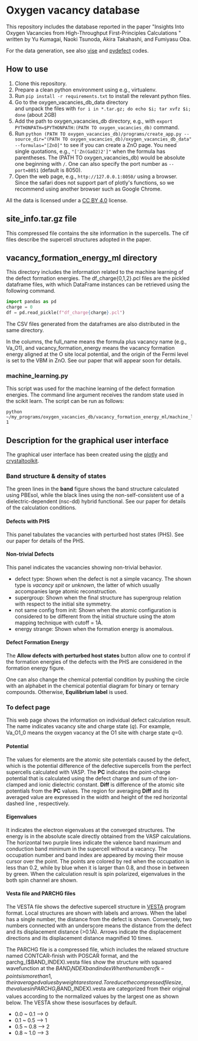 # Oxygen vacancy database  
This repository includes the database reported in the paper
"Insights Into Oxygen Vacancies from High-Throughput First-Principles Calculations
" written by Yu Kumagai, Naoki Tsunoda, Akira Takahashi, and Fumiyasu Oba.

For the data generation, see also [vise](https://github.com/kumagai-group/vise) 
and [pydefect](https://github.com/kumagai-group/pydefect) codes.

## How to use  
1. Clone this repository.
2. Prepare a clean python environment using e.g., virtualenv.
3. Run `pip install -r requirements.txt` to install the relevant python files.
4. Go to the oxygen_vacancies_db_data directory  
   and unpack the files with `for i in *.tar.gz; do echo $i; tar xvfz $i; done` 
   (about 2GB)
5. Add the path to oxygen_vacancies_db directory, e.g., with `export PYTHONPATH=$PYTHONPATH:(PATH TO oxygen_vacancies_db)` command.
6. Run `python (PATH TO oxygen_vacancies_db)/programs/create_app.py --source_dir="(PATH TO oxygen_vacancies_db)/oxygen_vacancies_db_data" --formulas="[ZnO]"` 
   to see if you can create a ZnO page. You need single quotations, e.g., `"['Zn(GaO2)2']"` when the formula has parentheses.
   The (PATH TO oxygen_vacancies_db) would be absolute one beginning with `/`. 
   One can also specify the port number as `--port=8051` (default is 8050).
7. Open the web page, e.g., `http://127.0.0.1:8050/` using a browser. Since the safari does not support part of plotly's functions, 
   so we recommend using another browser such as Google Chrome.

All the data is licensed under a [CC BY 4.0](https://creativecommons.org/licenses/by/4.0/) license.

## site_info.tar.gz file
This compressed file contains the site information in the supercells.
The cif files describe the supercell structures adopted in the paper.
 
## vacancy_formation_energy_ml directory
This directory includes the information related to the machine learning of the defect formation energies.
The df_charge{0,1,2}.pcl files are the pickled dataframe files, 
with which DataFrame instances can be retrieved using the following command.

```python
import pandas as pd
charge = 0
df = pd.read_pickle(f"df_charge{charge}.pcl")
```

The CSV files generated from the dataframes are also distributed in the same directory.

In the columns, the full_name means the formula plus vacancy name (e.g., Va_O1), and vacancy_formation_energy means the 
vacancy formation energy aligned at the O site local potential, and the origin of the Fermi level is set to the VBM in ZnO.
See our paper that will appear soon for details.

### machine_learning.py
This script was used for the machine learning of the defect formation energies.
The command line argument receives the random state used in the scikit learn. 
The script can be run as follows:
```
python ~/my_programs/oxygen_vacancies_db/vacancy_formation_energy_ml/machine_learning.py 1
```

## Description for the graphical user interface 
The graphical user interface has been created using the [plotly](https://plotly.com) 
and [crystaltoolkit](https://github.com/materialsproject/crystaltoolkit).

### Band structure & density of states
The green lines in the **band** figure shows the band structure calculated using PBEsol, 
while the black lines using the non-self-consistent use of a dielectric-dependent (nsc-dd) hybrid functional.
See our paper for details of the calculation conditions.

#### Defects with PHS
This panel tabulates the vacancies with perturbed host states (PHS).
See our paper for details of the PHS.

#### Non-trivial Defects
This panel indicates the vacancies showing non-trivial behavior.

- defect type: Shown when the defect is not a simple vacancy.
  The shown type is *vacancy spit* or *unknown*, the latter of which usually accompanies large atomic reconstruction.
- supergroup: Shown when the final structure has supergroup relation with respect to the initial site symmetry.
- not same config from init: Shown when the atomic configuration is considered to 
  be different from the initial structure using the atom mapping technique with cutoff = 1Å.
- energy strange: Shown when the formation energy is anomalous.

#### Defect Formation Energy
The **Allow defects with perturbed host states** button allow one to control 
if the formation energies of the defects with the PHS are considered in the formation energy figure. 

One can also change the chemical potential condition 
by pushing the circle with an alphabet in the chemical potential diagram for binary or ternary compounds. 
Otherwise, **Equilibrium label** is used.

### To defect page
This web page shows the information on individual defect calculation result.
The name indicates vacancy site and charge state (*q*). 
For example, Va_O1_0 means the oxygen vacancy at the O1 site with charge state *q*=0.

#### Potential 
The values for elements are the atomic site potentials caused by the defect, 
which is the potential difference of the defective supercells from the perfect supercells calculated with VASP.
The **PC** indicates the point-charge potential that is calculated using the defect charge and sum of the ion-clamped and ionic dielectric constant. 
**Diff** is difference of the atomic site potentials from the **PC** values.
The region for averaging **Diff** and its averaged value are expressed in the width and height of the red horizontal dashed line , respectively.

#### Eigenvalues 
It indicates the electron eigenvalues at the converged structures.
The energy is in the absolute scale directly obtained from the VASP calculations.
The horizontal two purple lines indicate the valence band maximum and conduction band minimum in the supercell without a vacancy.
The occupation number and band index are appeared by moving their mouse cursor over the point.
The points are colored by red when the occupation is less than 0.2, 
while by blue when it is larger than 0.8, and those in between by green.
When the calculation result is spin polarized, eigenvalues in the both spin channel are shown.

#### Vesta file and PARCHG files 
The VESTA file shows the defective supercell structure in [VESTA](https://jp-minerals.org/vesta/en/) program format.
Local structures are shown with labels and arrows.
When the label has a single number, the distance from the defect is shown. 
Conversely, two numbers connected with an underscore means the distance from the defect and its displacement distance (>0.1Å).
Arrows indicate the displacement directions and its displacement distance magnified 10 times.

The PARCHG file is a compressed file, which includes the relaxed structure named CONTCAR-finish with POSCAR format,
and the parchg_($BAND_INDEX).vesta files show the structure with squared wavefunction at the $BAND_INDEX band index
When the number of k-points is more than 1, their averaged values by weight are stored.
To reduce the compressed file size, the values in PARCHG_($BAND_INDEX).vesta are categorized from their original values
according to the normalized values by the largest one as shown below. 
The VESTA show these isosurfaces by default.

- 0.0 ~ 0.1 --> 0
- 0.1 ~ 0.5 --> 1
- 0.5 ~ 0.8 --> 2
- 0.8 ~ 1.0 --> 3
